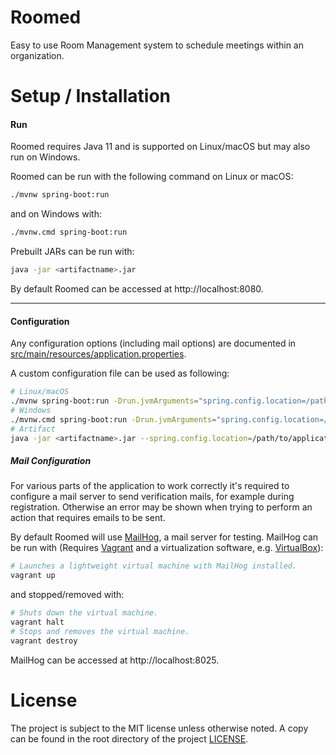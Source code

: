 [MailHog]: https://github.com/mailhog/MailHog
[VirtualBox]: https://www.virtualbox.org
[Vagrant]: https://www.vagrantup.com

# Roomed

Easy to use Room Management system to schedule meetings within an organization.

# Setup / Installation

#### Run

Roomed requires Java 11 and is supported on Linux/macOS but may also run on Windows.

Roomed can be run with the following command on Linux or macOS:
```bash
./mvnw spring-boot:run
```

and on Windows with:
```bash
./mvnw.cmd spring-boot:run
```

Prebuilt JARs can be run with:
```bash
java -jar <artifactname>.jar
```

By default Roomed can be accessed at http://localhost:8080.

---

#### Configuration

Any configuration options (including mail options) are documented
in [src/main/resources/application.properties](src/main/resources/application.properties).

A custom configuration file can be used as following:
```bash
# Linux/macOS
./mvnw spring-boot:run -Drun.jvmArguments="spring.config.location=/path/to/application.properties"
# Windows
./mvnw.cmd spring-boot:run -Drun.jvmArguments="spring.config.location=/path/to/application.properties"
# Artifact
java -jar <artifactname>.jar --spring.config.location=/path/to/application.properties
```

##### Mail Configuration
For various parts of the application to work correctly it's required to configure a mail server to send verification
mails, for example during registration. Otherwise an error may be shown when trying to perform an action that requires
emails to be sent.

By default Roomed will use [MailHog], a mail server for testing.
MailHog can be run with (Requires [Vagrant] and a virtualization software, e.g. [VirtualBox]):
```bash
# Launches a lightweight virtual machine with MailHog installed.
vagrant up
```

and stopped/removed with:
```bash
# Shuts down the virtual machine.
vagrant halt
# Stops and removes the virtual machine.
vagrant destroy
```

MailHog can be accessed at http://localhost:8025.

# License
The project is subject to the MIT license unless otherwise noted.
A copy can be found in the root directory of the project [LICENSE](LICENSE).
